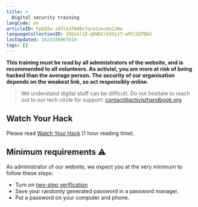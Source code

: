```yaml
---
title: >
  Digital security training
langCode: en
articleID: FpEQIw-i6Vl5dfWd0xfqreSzecHxCJWa
languageCollectionID: 2EQnbliD-g6WDCr5SUy1T-eM1lGIPBbC
lastUpdated: 1623336967818
tags: []
---
```


**This training must be read by all administrators of the website, and is recommended to all volunteers. As activist, you are more at risk of being hacked than the average person. The security of our organisation depends on the weakest link, so act responsibly online.**

> We understand digital stuff can be difficult. Do not hesitate to reach out to our tech circle for support: [contact@activisthandbook.org](mailto:contact@activisthandbook.org)

## Watch Your Hack

Please read [Watch Your Hack](https://watchyourhack.com) (1 hour reading time).

## Minimum requirements ⚠️

As administrator of our website, we expect you at the very minimum to follow these steps:

-   Turn on [two-step verification](https://docs.requarks.io/auth#two-factor-authentication)
-   Save your randomly generated password in a password manager.
-   Put a password on your computer and phone.
